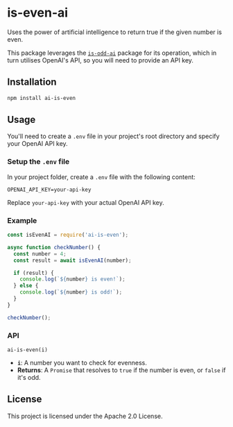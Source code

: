 # is-even-ai

Uses the power of artificial intelligence to return true if the given number is even.

This package leverages the [`is-odd-ai`](https://www.npmjs.com/package/is-odd-ai) package for its operation, which in turn utilises OpenAI's API, so you will need to provide an API key.

## Installation

```bash
npm install ai-is-even
```

## Usage

You'll need to create a `.env` file in your project's root directory and specify your OpenAI API key.

### Setup the `.env` file

In your project folder, create a `.env` file with the following content:

```env
OPENAI_API_KEY=your-api-key
```

Replace `your-api-key` with your actual OpenAI API key.

### Example

```javascript
const isEvenAI = require('ai-is-even');

async function checkNumber() {
  const number = 4;
  const result = await isEvenAI(number);

  if (result) {
    console.log(`${number} is even!`);
  } else {
    console.log(`${number} is odd!`);
  }
}

checkNumber();
```

### API

`ai-is-even(i)`

- **`i`**: A number you want to check for evenness.
- **Returns**: A `Promise` that resolves to `true` if the number is even, or `false` if it's odd.

## License

This project is licensed under the Apache 2.0 License.
